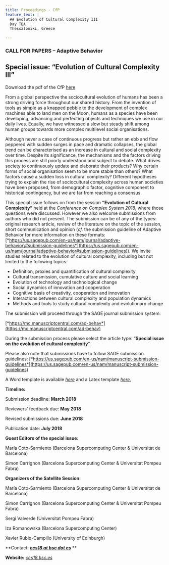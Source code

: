 ```yaml
---
title: Proceedings - CfP 
feature_text: |
  ## Evolution of Cultural Complexity III
  Day TBA
  Thessaloniki, Greece 

---
```



### **CALL FOR PAPERS – Adaptive Behavior**
## **Special issue: “Evolution of Cultural Complexity III”**

Download the pdf of the CfP [here](/assets/ECC17-CallForPaper.pdf)

From a global perspective the sociocultural evolution of humans has been
a strong driving force throughout our shared history. From the invention
of tools as simple as a knapped pebble to the development of complex
machines able to land men on the Moon, humans as a species have been
developing, advancing and perfecting objects and techniques we use in
our daily lives. Equally, we have witnessed a slow but steady shift
among human groups towards more complex multilevel social organisations.

Although never a case of continuous progress but rather an ebb and flow
peppered with sudden surges in pace and dramatic collapses, the global
trend can be characterised as an increase in cultural and social
complexity over time. Despite its significance, the mechanisms and the
factors driving this process are still poorly understood and subject to
debate. What drives society to continuously update and elaborate their
products? Why certain forms of social organisation seem to be more
stable than others? What factors cause a sudden loss in cultural
complexity? Different hypotheses trying to explain the rise of
sociocultural complexity across human societies have been proposed, from
demographic factor, cognitive component to historical contingency, but
we are far from reaching a consensus.

This special issue follows on from the session **“Evolution of Cultural
Complexity”** held at the _Conference on Complex System 2018_, where those
questions were discussed. However we also welcome submissions from
authors who did not present. The submission can be of any of the types:
original research article, review of the literature on the topic of the
session, short communication and opinion (_cf._ the submission guideline
of Adaptive Behavior for more information on these formats:
[*https://us.sagepub.com/en-us/nam/journal/adaptive-behavior\#submission-guidelines*](https://us.sagepub.com/en-us/nam/journal/adaptive-behavior#submission-guidelines)).
We invite studies related to the evolution of cultural complexity,
including but not limited to the following topics:

-   Definition, proxies and quantification of cultural complexity
-   Cultural transmission, cumulative culture and social learning
-   Evolution of technology and technological change
-   Social dynamics of innovation and cooperation
-   Cognitive basis of creativity, cooperation and innovation
-   Interactions between cultural complexity and population dynamics
-   Methods and tools to study cultural complexity and evolutionary
    change

The submission will proceed through the SAGE journal submission system:

[*https://mc.manuscriptcentral.com/ad-behav*](https://mc.manuscriptcentral.com/ad-behav)

[](https://mc.manuscriptcentral.com/ad-behav)

During the submission process please select the article type: “**Special
issue on the evolution of cultural complexity**”.

Please also note that submissions have to follow SAGE submission
guidelines:
[*https://us.sagepub.com/en-us/nam/manuscript-submission-guidelines*](https://us.sagepub.com/en-us/nam/manuscript-submission-guidelines)

A Word template is available
[*here*](https://us.sagepub.com/sites/default/files/sage_journals_template_0.docx)
and a Latex template
[*here.*](https://us.sagepub.com/sites/default/files/sage_latex_template_3.zip)

**Timeline:**

Submission deadline: **March 2018**

Reviewers’ feedback due: **May 2018**

Revised submissions due: **June 2018**

Publication date: **July 2018**

**Guest Editors of the special issue:**

María Coto-Sarmiento (Barcelona Supercomputing Center & Universitat de
Barcelona)

Simon Carrignon (Barcelona Supercomputing Center & Universitat Pompeu
Fabra)

**Organizers of the Satellite Session:**

María Coto-Sarmiento (Barcelona Supercomputing Center & Universitat de
Barcelona)

Simon Carrignon (Barcelona Supercomputing Center & Universitat Pompeu
Fabra)

Sergi Valverde (Universitat Pompeu Fabra)

Iza Romanowska (Barcelona Supercomputing Center)

Xavier Rubio-Campillo (University of Edinburgh)

**Contact: **[*ccs18  at bsc dot es*](mailto:ccs18@bsc.es)** **

**Website:** [*ccs18.bsc.es*](http://ccs18.bsc.es)

